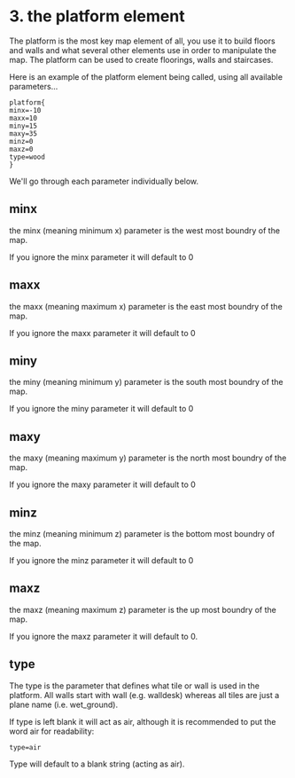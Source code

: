 # 3. the platform element
The platform is the most key map element of all, you use it to build floors and walls and what several other elements use in order to manipulate the map. 
The platform can be used to create floorings, walls and staircases. 

Here is an example of the platform element being called, using all available parameters...

```
platform{
minx=-10
maxx=10
miny=15
maxy=35
minz=0
maxz=0
type=wood
}
```

We'll go through each parameter individually below.

## minx
the minx (meaning minimum x) parameter is the west most boundry of the map. 

If you ignore the minx parameter it will default to 0

## maxx
the maxx (meaning maximum x) parameter is the east most boundry of the map. 

If you ignore the maxx parameter it will default to 0


## miny
the miny (meaning minimum y) parameter is the south most boundry of the map. 

If you ignore the miny parameter it will default to 0

## maxy
the maxy (meaning maximum y) parameter is the north most boundry of the map. 

If you ignore the maxy parameter it will default to 0

## minz
the minz (meaning minimum z) parameter is the bottom most boundry of the map. 

If you ignore the minz parameter it will default to 0

## maxz
the maxz (meaning maximum z) parameter is the up most boundry of the map. 

If you ignore the maxz parameter it will default to 0.

## type
The type is the parameter that defines what tile or wall is used in the platform. 
All walls start with wall (e.g. walldesk) whereas all tiles are just a plane name (i.e. wet_ground).

If type is left blank it will act as air, although it is recommended to put the word air for readability:

`type=air`

Type will default to a blank string (acting as air).

